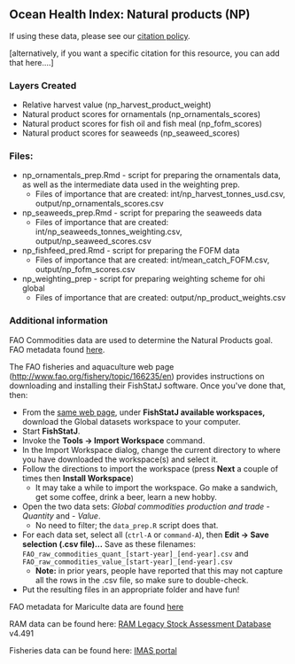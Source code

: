 ## Ocean Health Index: Natural products (NP)


If using these data, please see our [citation policy](http://ohi-science.org/citation-policy/).

[alternatively, if you want a specific citation for this resource, you can add that here....]


### Layers Created

* Relative harvest value (np_harvest_product_weight)
* Natural product scores for ornamentals (np_ornamentals_scores)
* Natural product scores for fish oil and fish meal (np_fofm_scores)
* Natural product scores for seaweeds (np_seaweed_scores)


### Files: 
* np_ornamentals_prep.Rmd - script for preparing the ornamentals data, as well as the intermediate data used in the weighting prep. 
   * Files of importance that are created: int/np_harvest_tonnes_usd.csv, output/np_ornamentals_scores.csv
* np_seaweeds_prep.Rmd - script for preparing the seaweeds data 
   * Files of importance that are created: int/np_seaweeds_tonnes_weighting.csv, output/np_seaweed_scores.csv
* np_fishfeed_pred.Rmd - script for preparing the FOFM data
   * Files of importance that are created: int/mean_catch_FOFM.csv, output/np_fofm_scores.csv
* np_weighting_prep - script for preparing weighting scheme for ohi global
   * Files of importance that are created: output/np_product_weights.csv


### Additional information
FAO Commodities data are used to determine the Natural Products goal. FAO metadata found [here](http://ref.data.fao.org/dataset?entryId=aea93578-9b01-4448-9305-917348ca00b2&tab=metadata).

The FAO fisheries and aquaculture web page (http://www.fao.org/fishery/topic/166235/en) provides instructions on downloading and installing their FishStatJ software.  Once you've done that, then:

* From the [same web page](http://www.fao.org/fishery/topic/166235/en), under **FishStatJ available workspaces,** download the Global datasets workspace to your computer.
* Start **FishStatJ**.
* Invoke the **Tools -> Import Workspace** command.
* In the Import Workspace dialog, change the current directory to where you have downloaded the workspace(s) and select it.
* Follow the directions to import the workspace (press **Next** a couple of times then **Install Workspace**)
    * It may take a while to import the workspace. Go make a sandwich, get some coffee, drink a beer, learn a new hobby.
* Open the two data sets: *Global commodities production and trade - Quantity* and *- Value*.
    * No need to filter; the `data_prep.R` script does that.
* For each data set, select all (`ctrl-A` or `command-A`), then **Edit -> Save selection (.csv file)...**  Save as these filenames: 
        `FAO_raw_commodities_quant_[start-year]_[end-year].csv` and
        `FAO_raw_commodities_value_[start-year]_[end-year].csv`
    * **Note:** in prior years, people have reported that this may not capture all the rows in the .csv file, so make sure to double-check.
* Put the resulting files in an appropriate folder and have fun!

FAO metadata for Mariculte data are found [here](http://www.fao.org/fishery/statistics/global-aquaculture-production/en)

RAM data can be found here: [RAM Legacy Stock Assessment Database](http://ramlegacy.org) v4.491

Fisheries data can be found here: [IMAS portal](http://data.imas.utas.edu.au/portal/search?uuid=ff1274e1-c0ab-411b-a8a2-5a12eb27f2c0)